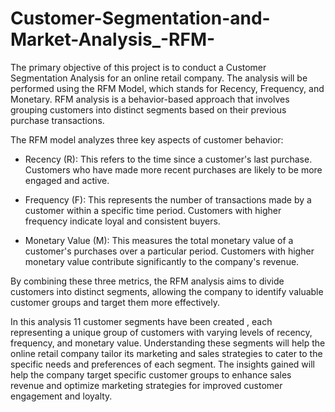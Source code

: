 # Customer-Segmentation-and-Market-Analysis_-RFM-
The primary objective of this project is to conduct a Customer Segmentation Analysis for an online retail company. The analysis will be performed using the RFM Model, which stands for Recency, Frequency, and Monetary. RFM analysis is a behavior-based approach that involves grouping customers into distinct segments based on their previous purchase transactions.

The RFM model analyzes three key aspects of customer behavior:

- Recency (R): This refers to the time since a customer's last purchase. Customers who have made more recent purchases are likely to be more engaged and active.

- Frequency (F): This represents the number of transactions made by a customer within a specific time period. Customers with higher frequency indicate loyal and consistent buyers.

- Monetary Value (M): This measures the total monetary value of a customer's purchases over a particular period. Customers with higher monetary value contribute significantly to the company's revenue.

By combining these three metrics, the RFM analysis aims to divide customers into distinct segments, allowing the company to identify valuable customer groups and target them more effectively.

In this analysis 11 customer segments have been created , each representing a unique group of customers with varying levels of recency, frequency, and monetary value. Understanding these segments will help the online retail company tailor its marketing and sales strategies to cater to the specific needs and preferences of each segment. The insights gained will help the company target specific customer groups to enhance sales revenue and optimize marketing strategies for improved customer engagement and loyalty.
